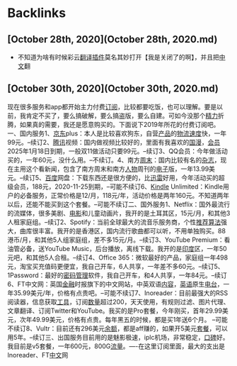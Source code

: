 
# Backlinks
## [October 28th, 2020](October 28th, 2020.md)
- 不知道为啥有时候彩云[翻译](翻译.md)[插件](插件.md)莫名其妙打开【我是关闭了的啊】，并且把[中文](中文.md)翻

## [October 30th, 2020](October 30th, 2020.md)
现在很多服务和app都开始主力付费[订阅](订阅.md)，比较都要吃饭，也可以理解。要是以前，我肯定不买了，要么搞破解，要么搞盗版，要么自建。可如今没那个[精力](精力.md)折腾，如果真的需要，我还是愿意购买的。下面说下2019年所花的付费订阅吧。一、国内服务1、[京东](京东.md)plus：本人是比较喜欢狗东，自营[产品](产品.md)的[物流](物流.md)[速度](速度.md)快，一年99元。–续订2、[腾讯](腾讯.md)视频：国内做视频比较好的，里面有我喜欢的[国漫](国漫.md)，[会员](会员.md)2025年1月18日到期，一般双11做活动只要99元。–续订3、QQ会员：今年做活动买的，一年60元，没什么用。–不续订。4、南方[周末](周末.md)：国内比较有名的[杂志](杂志.md)，现在主用这个看新闻，包含了南方周末和南方[人物](人物.md)周刊的[电子](电子.md)版，一年13.99美元。–续订5、[百度](百度.md)网盘：下载东西还是很方便的，比[迅雷](迅雷.md)好用，今年活动买的超级会员，188元，2020-11-25到期，–可能不续订6、[Kindle](Kindle.md) Unlimited：Kindle用户的必备服务，正常价格是12/月，118元/年，活动价格是两年160元。不知道两年以后，还能不能买到这个套餐。–可能不续订二、国外服务1、Netflix：国外最流行的流媒体，很多美剧、[电影](电影.md)和儿童动画片，我开的是土耳其区，15元/月，和其他3人租家庭组。–续订2、Spotify：当前全球最大的流音乐服务商，个性[推荐](推荐.md)[算法](算法.md)强大，曲库很丰富。我开的是香港区，国内流行歌曲都可以听，不用单独购买。88港币/月，和其他5人组家庭组，差不多15元/月。–续订3、YouTube Premium：看油管必备，送YouTube Music，后台播放，离线下载。我开的是[印度](印度.md)区，一年50元吧，和其他5人合租。–续订4、Office 365：微软最好的产品，家庭组一年498元，淘宝买充值码更便宜，我自己开车，6人共享，一年差不多60元。–续订5、1Password：最好的[密码](密码.md)[管理](管理.md)软件，我自己开车，和4人共享，一年84元。–续订6、FT中文网：英国[金融](金融.md)时报旗下的中文网站，中英双语[内容](内容.md)，[英语](英语.md)原生[电台](电台.md)，一年35.99美元/年，价格有点贵吧。–可能不续订7、Inoreader：目前最强大的RSS阅读器，信息获取[工具](工具.md)，订阅[数量](数量.md)超过200，天天使用，有规则过滤、图片代理、文章翻译、订阅Twitter和YouTube。我买的是Pro套餐，今年刚买，首年29.99美元，次年49.99美元，价格有点贵。每年黑五的时候，都是买1年送6个月。 –可能不续订8、Vultr：目前还有296美元[余额](余额.md)，都是aff赚的，如果开5美元[套餐](套餐.md)，可以用5年。–续订三、出国服务目前用的是魅影极速，iplc机场，非常稳定，[口碑](口碑.md)好。我目前是v5套餐，一年600元，800G[流量](流量.md)。—-在这里订阅里面，最大的支出是Inoreader、FT[中文](中文.md)网

